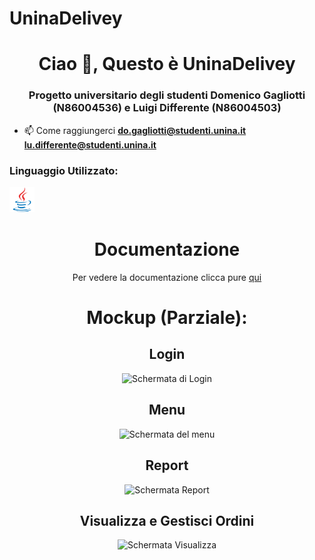 # UninaDelivey
<h1 align="center">Ciao 👋, Questo è UninaDelivey</h1>
<h3 align="center">Progetto universitario degli studenti Domenico Gagliotti (N86004536) e Luigi Differente (N86004503)</h3>

- 📫 Come raggiungerci **do.gagliotti@studenti.unina.it** **lu.differente@studenti.unina.it**

<h3 align="left">Linguaggio Utilizzato:  <p align="left"> <a href="https://www.java.com" target="_blank" rel="noreferrer"> <img src="https://raw.githubusercontent.com/devicons/devicon/master/icons/java/java-original.svg" alt="java" width="40" height="40"/> </a> </p> </h3>
<center>
<h1>Documentazione</h1>
<p>Per vedere la documentazione clicca pure <a href="https://domenicogagliotti.altervista.org/ProgettoOOBD/OO/Documentazione_ObjectOrientation_OOBD2324_06.pdf" target="_blank">qui</a></p>

<h1>Mockup (Parziale):</h1>
<h2>Login</h2>
<img src="https://domenicogagliotti.altervista.org/ProgettoOOBD/OO/login.png" alt="Schermata di Login">
<h2>Menu</h2>
<img src="https://domenicogagliotti.altervista.org/ProgettoOOBD/OO/menu.png" alt="Schermata del menu">
<h2>Report</h2>
<img src="https://domenicogagliotti.altervista.org/ProgettoOOBD/OO/report.png" alt="Schermata Report">
<h2>Visualizza e Gestisci Ordini</h2>
<img src="https://domenicogagliotti.altervista.org/ProgettoOOBD/OO/visualizza.png" alt="Schermata Visualizza">
</center>


